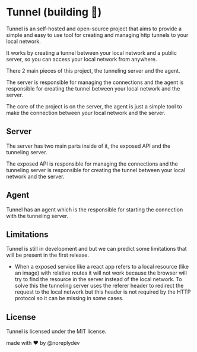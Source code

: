 # Tunnel (building 🚧)

Tunnel is an self-hosted and open-source project that aims to provide a simple and easy to use tool for creating and managing http tunnels to your local network.

It works by creating a tunnel between your local network and a public server, so you can access your local network from anywhere. 

There 2 main pieces of this project, the tunneling server and the agent.

The server is responsible for managing the connections and the agent is responsible for creating the tunnel between your local network and the server.

The core of the project is on the server, the agent is just a simple tool to make the connection between your local network and the server.

## Server
The server has two main parts inside of it, the exposed API and the tunneling server. 

The exposed API is responsible for managing the connections and the tunneling server is responsible for creating the tunnel between your local network and the server.

## Agent
Tunnel has an agent which is the responsible for starting the connection with the tunneling server.

## Limitations
Tunnel is still in development and but we can predict some limitations that will be present in the first release.

- When a exposed service like a react app refers to a local resource (like an image) with relative routes it will not work because the browser will try to find the resource in the server instead of the local network. To solve this the tunneling server uses the referer header to redirect the request to the local network but this header is not required by the HTTP protocol so it can be missing in some cases.

## License
Tunnel is licensed under the MIT license.

made with ❤️ by @noreplydev

